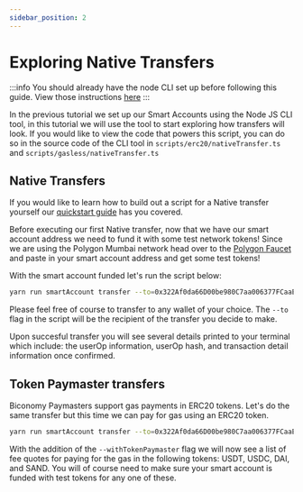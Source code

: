```yaml
---
sidebar_position: 2
---
```


# Exploring Native Transfers

:::info
You should already have the node CLI set up before following this guide. View those instructions [here](setupnodecli.md)
:::

In the previous tutorial we set up our Smart Accounts using the Node JS CLI tool, in this tutorial we will use the tool to start exploring how transfers will look. If you would like to view the code that powers this script, you can do so in the source code of the CLI tool in `scripts/erc20/nativeTransfer.ts` and `scripts/gasless/nativeTransfer.ts`

## Native Transfers

If you would like to learn how to build out a script for a Native transfer yourself our [quickstart guide](quickstart.md) has you covered.

Before executing our first Native transfer, now that we have our smart account address we need to fund it with some test network tokens! Since we are using the Polygon Mumbai network head over to the [Polygon Faucet](https://faucet.polygon.technology/) and paste in your smart account address and get some test tokens! 

With the smart account funded let's run the script below:

```bash
yarn run smartAccount transfer --to=0x322Af0da66D00be980C7aa006377FCaaEee3BDFD --amount=0.001
```
Please feel free of course to transfer to any wallet of your choice. The `--to` flag in the script will be the recipient of the transfer you decide to make. 

Upon succesful transfer you will see several details printed to your terminal which include: the userOp information, userOp hash, and transaction detail information once confirmed.

## Token Paymaster transfers

Biconomy Paymasters support gas payments in ERC20 tokens. Let's do the same transfer but this time we can pay for gas using an ERC20 token. 

```bash
yarn run smartAccount transfer --to=0x322Af0da66D00be980C7aa006377FCaaEee3BDFD --amount=0.001 --withTokenPaymaster
```

With the addition of the `--withTokenPaymaster` flag we will now see a list of fee quotes for paying for the gas in the following tokens: USDT, USDC, DAI, and SAND. You will of course need to make sure your smart account is funded with test tokens for any one of these. 